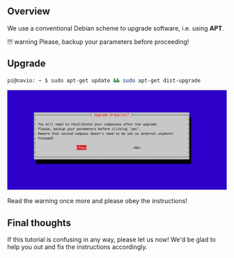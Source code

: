 ## Overview

We use a conventional Debian scheme to upgrade software, i.e. using **APT**.

!!! warning
    Please, backup your parameters before proceeding!

## Upgrade

```bash
pi@navio: ~ $ sudo apt-get update && sudo apt-get dist-upgrade
```
![compass-warning](img/navio2-compass-recalibration.png)

Read the warning once more and please obey the instructions!

## Final thoughts

If this tutorial is confusing in any way, please let us now! We'd be glad to help you out and fix the instructions accordingly.
